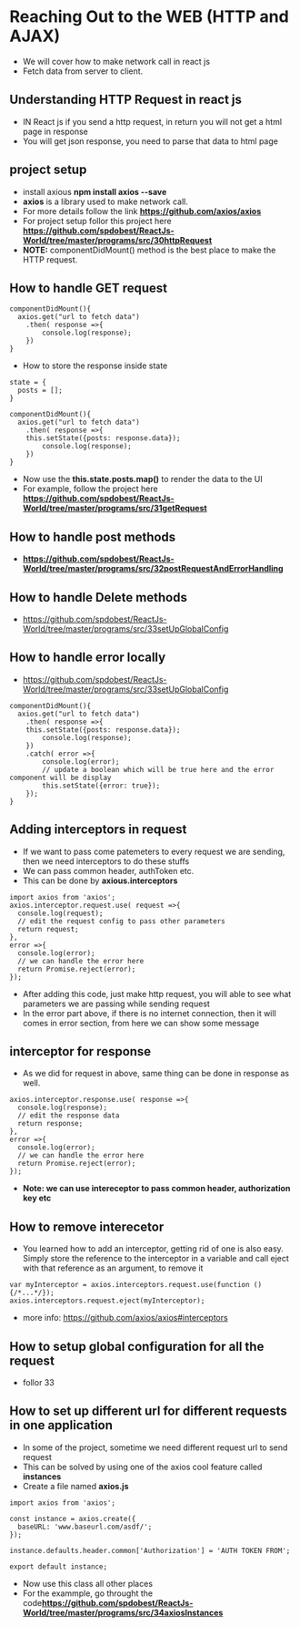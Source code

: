 # Reaching Out to the WEB (HTTP and AJAX) 
- We will cover how to make network call in react js
- Fetch data from server to client.

## Understanding HTTP Request in react js
- IN React js if you send a http request, in return you will not get a html page in response
- You will get json response, you need to parse that data to html page

## project setup
- install axious **npm install axios --save**
- **axios** is a library used to make network call.
- For more details follow the link **https://github.com/axios/axios**
- For project setup follor this project here **https://github.com/spdobest/ReactJs-World/tree/master/programs/src/30httpRequest**
- **NOTE:** componentDidMount() method is the best place to make the HTTP request.
## How to handle GET request
```
componentDidMount(){
  axios.get("url to fetch data")
    .then( response =>{
        console.log(response);
    })
}
```
- How to store the response inside state
```
state = {
  posts = [];
}

componentDidMount(){
  axios.get("url to fetch data")
    .then( response =>{
    this.setState({posts: response.data});
        console.log(response);
    })
}
```
- Now use the **this.state.posts.map()** to render the data to the UI
- For example, follow the project here **https://github.com/spdobest/ReactJs-World/tree/master/programs/src/31getRequest**
## How to handle post methods
- **https://github.com/spdobest/ReactJs-World/tree/master/programs/src/32postRequestAndErrorHandling**
## How to handle Delete methods
- https://github.com/spdobest/ReactJs-World/tree/master/programs/src/33setUpGlobalConfig
## How to handle error locally
- https://github.com/spdobest/ReactJs-World/tree/master/programs/src/33setUpGlobalConfig
```
componentDidMount(){
  axios.get("url to fetch data")
    .then( response =>{
    this.setState({posts: response.data});
        console.log(response);
    })
    .catch( error =>{
        console.log(error);
        // update a boolean which will be true here and the error component will be display
        this.setState({error: true});
    });
}
```
## Adding interceptors in request
- If we want to pass come patemeters to every request we are sending, then we need interceptors to do these stuffs
- We can pass common header, authToken etc.
- This can be done by **axious.interceptors**
```
import axios from 'axios';
axios.interceptor.request.use( request =>{
  console.log(request);
  // edit the request config to pass other parameters
  return request;
},
error =>{
  console.log(error);
  // we can handle the error here
  return Promise.reject(error);
});
```
- After adding this code, just make http request, you will able to see what parameters we are passing while sending request
- In the error part above, if there is no internet connection, then it will comes in error section, from here we can show some message
## interceptor for response
- As we did for request in above, same thing can be done in response as well.
```
axios.interceptor.response.use( response =>{
  console.log(response);
  // edit the response data
  return response;
},
error =>{
  console.log(error);
  // we can handle the error here
  return Promise.reject(error);
});
```
- **Note: we can use intereceptor to pass common header, authorization key etc**
## How to remove interecetor 
- You learned how to add an interceptor, getting rid of one is also easy. Simply store the reference to the interceptor in a variable and call eject  with that reference as an argument, to remove it
```
var myInterceptor = axios.interceptors.request.use(function () {/*...*/});
axios.interceptors.request.eject(myInterceptor);
``` 
- more info: https://github.com/axios/axios#interceptors
## How to setup global configuration for all the request 
- follor 33
## How to set up different url for different requests in one application
- In some of the project, sometime we need different request url to send request
- This can be solved by using one of the axios cool feature called **instances**
- Create a file named **axios.js**
```
import axios from 'axios';

const instance = axios.create({
  baseURL: 'www.baseurl.com/asdf/';
}); 

instance.defaults.header.common['Authorization'] = 'AUTH TOKEN FROM';

export default instance;
```
- Now use this class all other places 
- For the exammple, go throught the code**https://github.com/spdobest/ReactJs-World/tree/master/programs/src/34axiosInstances**

